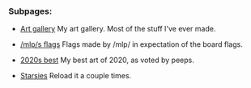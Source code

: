 ### Subpages:

 - [Art gallery](sigal) My art gallery. Most of the stuff I've ever made.

 - [/mlp/s flags](flags) Flags made by /mlp/ in expectation of the board flags.

 - [2020s best](best2020) My best art of 2020, as voted by peeps.

 - [Starsies](stars.html) Reload it a couple times.
